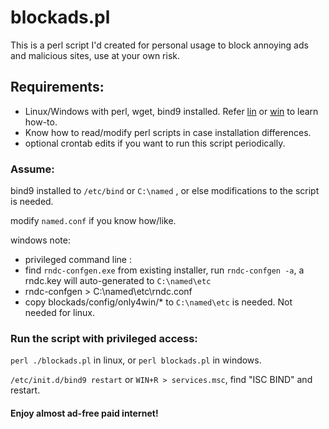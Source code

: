 # blockads.pl
This is a perl script I'd created for personal usage to block annoying ads and malicious sites, use at your own risk.

## Requirements:
* Linux/Windows with perl, wget, bind9 installed. Refer [lin](https://wiki.debian.org/Bind9) or [win](http://www.zytrax.com/books/dns/ch5/win2k.html) to learn how-to.
* Know how to read/modify perl scripts in case installation differences.
* optional crontab edits if you want to run this script periodically.

### Assume:
bind9 installed to `/etc/bind` or `C:\named` , or else modifications to the script is needed.

modify `named.conf` if you know how/like.

windows note:
- privileged command line :
- find `rndc-confgen.exe` from existing installer, run `rndc-confgen -a`, a rndc.key will auto-generated to `C:\named\etc`
- rndc-confgen > C:\named\etc\rndc.conf
- copy blockads/config/only4win/* to `C:\named\etc` is needed. Not needed for linux.

### Run the script with privileged access:
`perl ./blockads.pl` in linux, or `perl blockads.pl` in windows.

`/etc/init.d/bind9 restart` or `WIN+R > services.msc`, find "ISC BIND" and restart.

#### Enjoy almost ad-free paid internet!